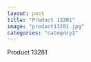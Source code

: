 ```yaml
---
layout: post
title: "Product 13281"
image: "product13281.jpg"
categories: "category1"
---
```

Product 13281
